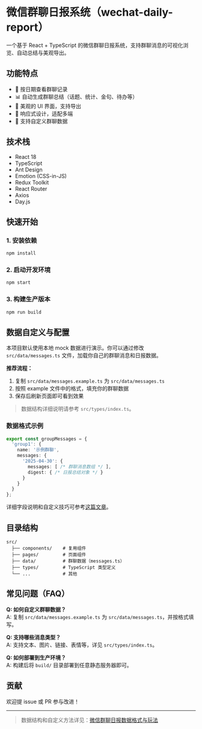 # 微信群聊日报系统（wechat-daily-report）

一个基于 React + TypeScript 的微信群聊日报系统，支持群聊消息的可视化浏览、自动总结与美观导出。

## 功能特点

- 📅 按日期查看群聊记录
- 📊 自动生成群聊总结（话题、统计、金句、待办等）
- 🎨 美观的 UI 界面，支持导出
- 📱 响应式设计，适配多端
- 📝 支持自定义群聊数据

## 技术栈

- React 18
- TypeScript
- Ant Design
- Emotion (CSS-in-JS)
- Redux Toolkit
- React Router
- Axios
- Day.js

## 快速开始

### 1. 安装依赖

```bash
npm install
```

### 2. 启动开发环境

```bash
npm start
```

### 3. 构建生产版本

```bash
npm run build
```

## 数据自定义与配置

本项目默认使用本地 mock 数据进行演示。你可以通过修改 `src/data/messages.ts` 文件，加载你自己的群聊消息和日报数据。

**推荐流程：**
1. 复制 `src/data/messages.example.ts` 为 `src/data/messages.ts`
2. 按照 example 文件中的格式，填充你的群聊数据
3. 保存后刷新页面即可看到效果

> 数据结构详细说明请参考 `src/types/index.ts`。

### 数据格式示例

```ts
export const groupMessages = {
  'group1': {
    name: '示例群聊',
    messages: {
      '2025-04-30': {
        messages: [ /* 群聊消息数组 */ ],
        digest: { /* 日报总结对象 */ }
      }
    }
  }
};
```

详细字段说明和自定义技巧可参考[这篇文章](https://mp.weixin.qq.com/s/uQ_SZECCEdxlUUpnCWNF-g)。

## 目录结构

```
src/
  ├── components/    # 复用组件
  ├── pages/         # 页面组件
  ├── data/          # 群聊数据（messages.ts）
  ├── types/         # TypeScript 类型定义
  └── ...            # 其他
```

## 常见问题（FAQ）

**Q: 如何自定义群聊数据？**  
A: 复制 `src/data/messages.example.ts` 为 `src/data/messages.ts`，并按格式填写。

**Q: 支持哪些消息类型？**  
A: 支持文本、图片、链接、表情等，详见 `src/types/index.ts`。

**Q: 如何部署到生产环境？**  
A: 构建后将 `build/` 目录部署到任意静态服务器即可。

## 贡献

欢迎提 issue 或 PR 参与改进！

---

> 数据结构和自定义方法详见：[微信群聊日报数据格式与玩法](https://mp.weixin.qq.com/s/uQ_SZECCEdxlUUpnCWNF-g) 